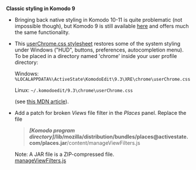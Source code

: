 **Classic styling in Komodo 9**

* Bringing back native styling in Komodo 10-11 is quite problematic (not impossible though), 
  but Komodo 9 is still available [here](http://downloads.activestate.com/Komodo/releases/9.3.2/) 
  and offers much the same functionality.

* This [userChrome.css stylesheet](userChrome.css) restores some of the system 
  styling under Windows ("HUD", buttons, preferences, autocompletion menu). To be
  placed in a directory named 'chrome' inside your user profile directory:
  
  Windows: `%LOCALAPPDATA%\ActiveState\KomodoEdit\9.3\XRE\chrome\userChrome.css`
  
  Linux: `~/.komodoedit/9.3\chrome\userChrome.css`
  
  (see [this MDN article](https://developer.mozilla.org/en-US/docs/Mozilla/Tech/XUL/Tutorial/Modifying_the_Default_Skin)).

* Add a patch for broken *Views* file filter in the *Places* panel. Replace the file  
  > **_\[Komodo program directory\]_/lib/mozilla/distribution/bundles/places\@activestate\.com/places\.jar**/content/manageViewFilters.js
  
  Note: A JAR file is a ZIP-compressed file.  
  [manageViewFilters.js](manageViewFilters.js)

